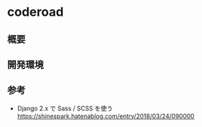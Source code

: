 # coderoad

## 概要

## 開発環境



## 参考
- Django 2.x で Sass / SCSS を使う
https://shinespark.hatenablog.com/entry/2018/03/24/090000
